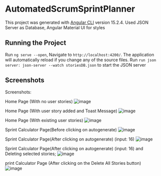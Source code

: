 # AutomatedScrumSprintPlanner

This project was generated with [Angular CLI](https://github.com/angular/angular-cli) version 15.2.4.
Used JSON Server as Database, Angular Material UI for styles

## Running the Project

Run `ng serve --open`, Navigate to `http://localhost:4200/`. The application will automatically reload if you change any of the source files.
Run `run json server: json-server --watch storiesDB.json` to start the JSON server

## Screenshots

Screenshots:

Home Page (With no user stories)
![image](https://github.com/dennysunny/AutomatedScrumSprintPlanner/assets/47289908/03b14ca4-552f-4cdb-9f5f-0abd77f3776e)

Home Page (With user story added and Toast Message)
![image](https://github.com/dennysunny/AutomatedScrumSprintPlanner/assets/47289908/d72c618b-c0a4-4ee0-b07f-56464bb2e18f)



Home Page (With existing user stories)
![image](https://github.com/dennysunny/AutomatedScrumSprintPlanner/assets/47289908/a4068bd6-fdf5-43a3-8f20-beb43e8c9a82)



Sprint Calculator Page(Before clicking on autogenerate)
![image](https://github.com/dennysunny/AutomatedScrumSprintPlanner/assets/47289908/8e3cb2e2-aecc-410c-ab8f-905ba65def86)




Sprint Calculator Page(After clicking on autogenerate) (input: 16)
![image](https://github.com/dennysunny/AutomatedScrumSprintPlanner/assets/47289908/43abc50c-a0ee-44db-a781-2dc17172a65a)


Sprint Calculator Page(After clicking on autogenerate) (input: 16) and Deleting selected stories;
![image](https://github.com/dennysunny/AutomatedScrumSprintPlanner/assets/47289908/fd08eec2-80a1-4560-91f5-9c0cf6a0f144)


print Calculator Page (After clicking on the Delete All Stories button)
![image](https://github.com/dennysunny/AutomatedScrumSprintPlanner/assets/47289908/74c2cc32-7b14-4b8c-b79c-454e719cbd57)



